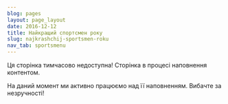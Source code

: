 ```yaml
---
blog: pages
layout: page_layout
date: 2016-12-12
title: Найкращий спортсмен року
slug: najkrashchij-sportsmen-roku
nav_tab: sportsmenu
---
```


<p class="lead">Ця сторінка тимчасово недоступна! Сторінка в процесі наповнення контентом.</p>

На даний момент ми активно працюємо над її наповненням. Вибачте за незручності!
